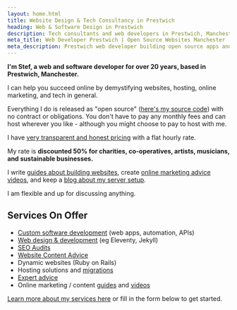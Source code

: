 ```yaml
---
layout: home.html
title: Website Design & Tech Consultancy in Prestwich
heading: Web & Software Design in Prestwich
description: Tech consultants and web developers in Prestwich, Manchester
meta_title: Web Developer Prestwich | Open Source Websites Manchester | Chobble
meta_description: Prestwich web developer building open source apps and websites with no lock-in - Ruby on Rails, Eleventy, SEO & Linux help - 50% discount for artist, musicians, charities and co-operatives
---
```


<div class="text-card">

**I'm Stef, a web and software developer for over 20 years, based in Prestwich, Manchester.**

I can help you succeed online by demystifying websites, hosting, online marketing, and tech in general.

Everything I do is released as "open source" ([here's my source code](https://git.chobble.com)) with no contract or obligations. You don't have to pay any monthly fees and can host wherever you like - although you might choose to pay to host with me.

I have [very transparent and honest pricing](/prices/) with a flat hourly rate.

My rate is **discounted 50% for charities, co-operatives, artists, musicians, and sustainable businesses.**

I write [guides about building websites](/guides/), create [online marketing advice videos](/videos/), and keep a [blog about my server setup](https://blog.chobble.com).

I am flexible and up for discussing anything.

</div>
<div class="text-card">

## Services On Offer

- [Custom software development](/services/software-developer/) (web apps, automation, APIs)
- [Web design & development](/services/static-websites/) (eg Eleventy, Jekyll)
- [SEO Audits](/services/seo-audits/)
- [Website Content Advice](/services/website-content-advice/)
- Dynamic websites (Ruby on Rails)
- Hosting solutions and [migrations](/services/website-migrations/)
- [Expert advice](/services/technical-advice/)
- Online marketing / content [guides](/guides/) and [videos](/videos/)

[Learn more about my services here](/services/) or fill in the form below to get started.

</div>
